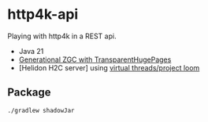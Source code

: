 # http4k-api

Playing with http4k in a REST api.
* Java 21
* [Generational ZGC with TransparentHugePages](https://netflixtechblog.com/bending-pause-times-to-your-will-with-generational-zgc-256629c9386b)
* [Helidon H2C server] using [virtual threads/project loom](https://www.http4k.org/guide/reference/servers/)

## Package
```
./gradlew shadowJar
```

